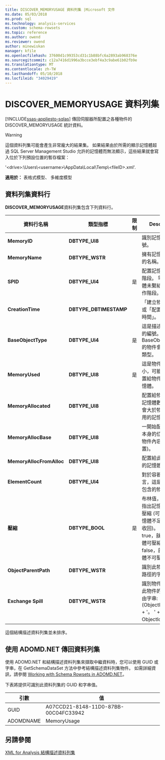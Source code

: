 ```yaml
---
title: DISCOVER_MEMORYUSAGE 資料列集 |Microsoft 文件
ms.date: 05/03/2018
ms.prod: sql
ms.technology: analysis-services
ms.custom: schema-rowsets
ms.topic: reference
ms.author: owend
ms.reviewer: owend
author: minewiskan
manager: kfile
ms.openlocfilehash: 37600d1c99353cd31c1b88bfc6a2893ab968376e
ms.sourcegitcommit: c12a7416d1996a3bcce3ebf4a3c9abe61b02fb9e
ms.translationtype: MT
ms.contentlocale: zh-TW
ms.lasthandoff: 05/10/2018
ms.locfileid: "34029419"
---
```

# <a name="discovermemoryusage-rowset"></a>DISCOVER_MEMORYUSAGE 資料列集
[!INCLUDE[ssas-appliesto-sqlas](../../../includes/ssas-appliesto-sqlas.md)]
  傳回伺服器所配置之各種物件的 DISCOVER_MEMORYUSAGE 統計資料。  
  
> [!WARNING]  
>  這個資料列集可能會產生非常龐大的結果集。 如果結果由於所需的顯示記憶體超過 SQL Server Management Studio 允許的記憶體而無法顯示，這些結果就會寫入位於下列預設位置的暫存檔案：  
>   
>  '\<drive>:\Users\\<username\>\AppData\Local\Temp\\<fileID\>.xml'.  
  
 **適用於：** 表格式模型、 多維度模型  
  
## <a name="rowset-columns"></a>資料列集資料行  
 **DISCOVER_MEMORYUSAGE**資料列集包含下列資料行。  
  
|資料行名稱|類型指標|限制|Description|  
|-----------------|--------------------|-----------------|-----------------|  
|**MemoryID**|**DBTYPE_UI8**||識別記憶體的編號。|  
|**MemoryName**|**DBTYPE_WSTR**||擁有記憶體之物件的名稱。|  
|**SPID**|**DBTYPE_UI4**|是|配置記憶體的工作階段。 零表示記憶體未繫結至特定工作階段。|  
|**CreationTime**|**DBTYPE_DBTIMESTAMP**||「建立物件的時間」或「配置記憶體的時間」。|  
|**BaseObjectType**|**DBTYPE_UI4**|是|這是描述物件類型的編號。 具有相同 BaseObjectType 的物件會具有相同類型。|  
|**MemoryUsed**|**DBTYPE_UI8**|是|這是物件的目前大小，可能會小於配置給物件使用的記憶體。|  
|**MemoryAllocated**|**DBTYPE_UI8**||配置給物件使用的記憶體數量，可能會大於物件實際使用的記憶體數量。|  
|**MemoryAllocBase**|**DBTYPE_UI8**||一開始配置給物件本身的位元組 (不含物件內容的其他配置)。|  
|**MemoryAllocFromAlloc**|**DBTYPE_UI8**||配置給此物件內容的記憶體。|  
|**ElementCount**|**DBTYPE_UI4**||對於容器物件而言，這是該物件所包含的物件數目。|  
|**壓縮**|**DBTYPE_BOOL**|是|布林值，這個值會指出記憶體是否可壓縮 (可能會由於記憶體不足的壓力而收回)。 如果為 true，就表示記憶體可壓縮。如果為 false，就表示記憶體不可壓縮。|  
|**ObjectParentPath**|**DBTYPE_WSTR**||識別此物件之完整路徑的字串。|  
|**Exchange Spill**|**DBTYPE_WSTR**||識別物件的字串。 此物件的完整路徑由字串: (ObjectParentPath + '。 ' + ObjectId)。|  
  
 這個結構描述資料列集並未排序。  
  
## <a name="using-adomdnet-to-return-the-rowset"></a>使用 ADOMD.NET 傳回資料列集  
 使用 ADOMD.NET 和結構描述資料列集來擷取中繼資料時，您可以使用 GUID 或字串，在 GetSchemaDataSet 方法中參考結構描述資料列集物件。 如需詳細資訊，請參閱 [Working with Schema Rowsets in ADOMD.NET](../../../analysis-services/multidimensional-models-adomd-net-client/retrieving-metadata-working-with-schema-rowsets.md)。  
  
 下表將提供可識別此資料列集的 GUID 和字串值。  
  
|引數|值|  
|--------------|-----------|  
|GUID|A07CCD21-8148-11D0-87BB-00C04FC33942|  
|ADOMDNAME|MemoryUsage|  
  
## <a name="see-also"></a>另請參閱  
 [XML for Analysis 結構描述資料列集](../../../analysis-services/schema-rowsets/xml/xml-for-analysis-schema-rowsets.md)  
  
  

